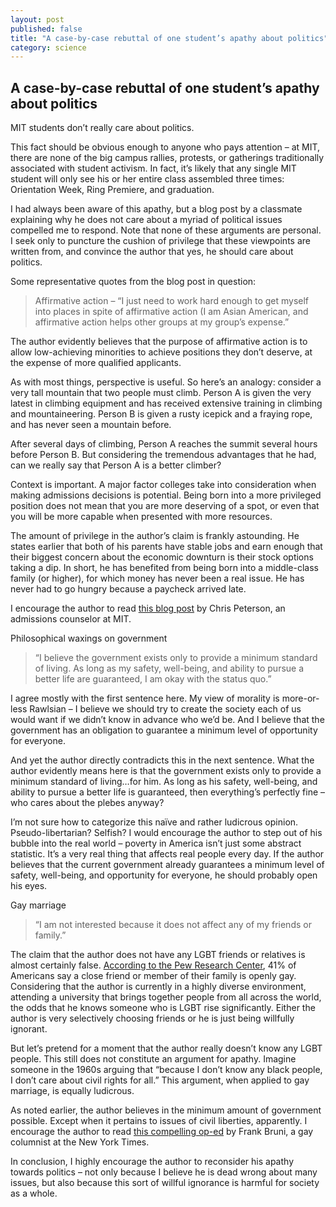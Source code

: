 ```yaml
---
layout: post
published: false
title: "A case-by-case rebuttal of one student’s apathy about politics"
category: science
---
```


## A case-by-case rebuttal of one student’s apathy about politics

MIT students don’t really care about politics.  

This fact should be obvious enough to anyone who pays attention – at MIT, there are none of the big campus rallies, protests, or gatherings traditionally associated with student activism.  In fact, it’s likely that any single MIT student will only see his or her entire class assembled three times: Orientation Week, Ring Premiere, and graduation.

I had always been aware of this apathy, but a blog post by a classmate explaining why he does not care about a myriad of political issues compelled me to respond.  Note that none of these arguments are personal.  I seek only to puncture the cushion of privilege that these viewpoints are written from, and convince the author that yes, he should care about politics.

Some representative quotes from the blog post in question:

> Affirmative action – “I just need to work hard enough to get myself into places in spite of affirmative action (I am Asian American, and affirmative action helps other groups at my group’s expense.”

The author evidently believes that the purpose of affirmative action is to allow low-achieving minorities to achieve positions they don’t deserve, at the expense of more qualified applicants.

As with most things, perspective is useful.  So here’s an analogy: consider a very tall mountain that two people must climb.  Person A is given the very latest in climbing equipment and has received extensive training in climbing and mountaineering.  Person B is given a rusty icepick and a fraying rope, and has never seen a mountain before.

After several days of climbing, Person A reaches the summit several hours before Person B.  But considering the tremendous advantages that he had, can we really say that Person A is a better climber?

Context is important.  A major factor colleges take into consideration when making admissions decisions is potential.  Being born into a more privileged position does not mean that you are more deserving of a spot, or even that you will be more capable when presented with more resources.  

The amount of privilege in the author’s claim is frankly astounding.  He states earlier that both of his parents have stable jobs and earn enough that their biggest concern about the economic downturn is their stock options taking a dip.  In short, he has benefited from being born into a middle-class family (or higher), for which money has never been a real issue.  He has never had to go hungry because a paycheck arrived late.  

I encourage the author to read [this blog post](http://mitadmissions.org/blogs/entry/diversity-or-merit) by Chris Peterson, an admissions counselor at MIT.

Philosophical waxings on government 

> “I believe the government exists only to provide a minimum standard of living.  As long as my safety, well-being, and ability to pursue a better life are guaranteed, I am okay with the status quo.”

I agree mostly with the first sentence here.  My view of morality is more-or-less Rawlsian – I believe we should try to create the society each of us would want if we didn’t know in advance who we’d be.  And I believe that the government has an obligation to guarantee a minimum level of opportunity for everyone.  

And yet the author directly contradicts this in the next sentence.  What the author evidently means here is that the government exists only to provide a minimum standard of living…for him.  As long as his safety, well-being, and ability to pursue a better life is guaranteed, then everything’s perfectly fine – who cares about the plebes anyway?

I’m not sure how to categorize this naïve and rather ludicrous opinion.  Pseudo-libertarian?  Selfish?  I would encourage the author to step out of his bubble into the real world – poverty in America isn’t just some abstract statistic.  It’s a very real thing that affects real people every day.  If the author believes that the current government already guarantees a minimum level of safety, well-being, and opportunity for everyone, he should probably open his eyes.

Gay marriage

> “I am not interested because it does not affect any of my friends or family.”

The claim that the author does not have any LGBT friends or relatives is almost certainly false.  [According to the Pew Research Center](http://www.pewresearch.org/2007/05/22/fourinten-americans-have-close-friends-or-relatives-who-are-gay/), 41% of Americans say a close friend or member of their family is openly gay.  Considering that the author is currently in a highly diverse environment, attending a university that brings together people from all across the world, the odds that he knows someone who is LGBT rise significantly.  Either the author is very selectively choosing friends or he is just being willfully ignorant.

But let’s pretend for a moment that the author really doesn’t know any LGBT people.  This still does not constitute an argument for apathy.  Imagine someone in the 1960s arguing that “because I don’t know any black people, I don’t care about civil rights for all.”  This argument, when applied to gay marriage, is equally ludicrous.

As noted earlier, the author believes in the minimum amount of government possible.  Except when it pertains to issues of civil liberties, apparently.
I encourage the author to read [this compelling op-ed](http://www.nytimes.com/2011/06/26/opinion/sunday/26bruni.html) by Frank Bruni, a gay columnist at the New York Times.
 
In conclusion, I highly encourage the author to reconsider his apathy towards politics – not only because I believe he is dead wrong about many issues, but also because this sort of willful ignorance is harmful for society as a whole.
	

